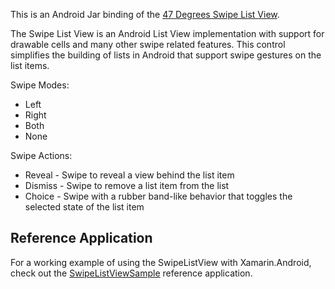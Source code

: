 This is an Android Jar binding of the [47 Degrees Swipe List View](https://github.com/47deg/android-swipelistview).  

The Swipe List View is an Android List View implementation with support for drawable cells and many other swipe related features. This control simplifies the building of lists in Android that support swipe gestures on the list items. 

Swipe Modes:

* Left
* Right
* Both
* None

Swipe Actions:

* Reveal - Swipe to reveal a view behind the list item
* Dismiss - Swipe to remove a list item from the list
* Choice - Swipe with a rubber band-like behavior that toggles the selected state of the list item

## Reference Application

For a working example of using the SwipeListView with Xamarin.Android, check out the [SwipeListViewSample](https://github.com/chrisriesgo/android-swipelistview-sharp/tree/master/SwipeListViewSample) reference application.